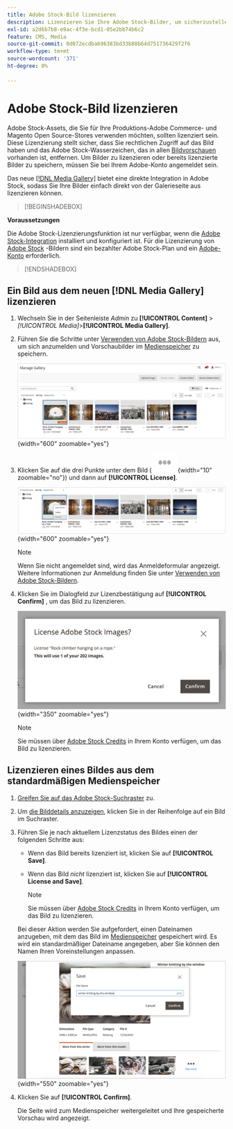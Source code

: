 ```yaml
---
title: Adobe Stock-Bild lizenzieren
description: Lizenzieren Sie Ihre Adobe Stock-Bilder, um sicherzustellen, dass Sie Zugriff auf das Adobe Stock-Wasserzeichen haben, und um es zu eliminieren.
exl-id: a2d6b7b8-e9ac-4f3e-bcd1-05e2bb74b6c2
feature: CMS, Media
source-git-commit: 0d072ecdba696383bd33b88b64d751736429f2f6
workflow-type: tm+mt
source-wordcount: '371'
ht-degree: 0%

---
```


# Adobe Stock-Bild lizenzieren

Adobe Stock-Assets, die Sie für Ihre Produktions-Adobe Commerce- und Magento Open Source-Stores verwenden möchten, sollten lizenziert sein. Diese Lizenzierung stellt sicher, dass Sie rechtlichen Zugriff auf das Bild haben und das Adobe Stock-Wasserzeichen, das in allen [Bildvorschauen](./adobe-stock-save-preview.md) vorhanden ist, entfernen. Um Bilder zu lizenzieren oder bereits lizenzierte Bilder zu speichern, müssen Sie bei Ihrem Adobe-Konto angemeldet sein.

Das neue [[!DNL Media Gallery]](media-gallery.md) bietet eine direkte Integration in Adobe Stock, sodass Sie Ihre Bilder einfach direkt von der Galerieseite aus lizenzieren können.

>[!BEGINSHADEBOX]

**Voraussetzungen**

Die Adobe Stock-Lizenzierungsfunktion ist nur verfügbar, wenn die [Adobe Stock-Integration](./adobe-stock.md) installiert und konfiguriert ist. Für die Lizenzierung von [Adobe Stock][adobe-stock] -Bildern sind ein bezahlter Adobe Stock-Plan und ein [Adobe-Konto][adobe-signin] erforderlich.

>[!ENDSHADEBOX]

## Ein Bild aus dem neuen [!DNL Media Gallery] lizenzieren

1. Wechseln Sie in der Seitenleiste _Admin_ zu **[!UICONTROL Content]** > _[!UICONTROL Media]_>**[!UICONTROL Media Gallery]**.

1. Führen Sie die Schritte unter [Verwenden von Adobe Stock-Bildern](./adobe-stock-manage.md) aus, um sich anzumelden und Vorschaubilder im [Medienspeicher](./media-storage.md) zu speichern.

   ![ Vorschaubild gespeichert](./assets/adobe-stock-gallery-unlicensed.png){width="600" zoomable="yes"}

1. Klicken Sie auf die drei Punkte unter dem Bild (![Asset-Menüsymbol](./assets/media-gallery-asset-menu-icon.png){width="10" zoomable="no"}) und dann auf **[!UICONTROL License]**.

   ![Adobe Stock-Bildaktionen](./assets/adobe-stock-gallery-image-actions.png){width="600" zoomable="yes"}

   >[!NOTE]
   >
   >Wenn Sie nicht angemeldet sind, wird das Anmeldeformular angezeigt. Weitere Informationen zur Anmeldung finden Sie unter [Verwenden von Adobe Stock-Bildern](./adobe-stock-manage.md).

1. Klicken Sie im Dialogfeld zur Lizenzbestätigung auf **[!UICONTROL Confirm]** , um das Bild zu lizenzieren.

   ![Lizenzbestätigung](./assets/adobe-stock-gallery-license-confirm.png){width="350" zoomable="yes"}

   >[!NOTE]
   >
   >Sie müssen über [Adobe Stock Credits][stock-credits] in Ihrem Konto verfügen, um das Bild zu lizenzieren.

## Lizenzieren eines Bildes aus dem standardmäßigen Medienspeicher

1. [Greifen Sie auf das Adobe Stock-Suchraster][access-search] zu.

1. Um [die Bilddetails anzuzeigen][view-details], klicken Sie in der Reihenfolge auf ein Bild im Suchraster.

1. Führen Sie je nach aktuellem Lizenzstatus des Bildes einen der folgenden Schritte aus:

   - Wenn das Bild bereits lizenziert ist, klicken Sie auf **[!UICONTROL Save]**.

   - Wenn das Bild _nicht_ lizenziert ist, klicken Sie auf **[!UICONTROL License and Save]**.

     >[!NOTE]
     >
     >Sie müssen über [Adobe Stock Credits][stock-credits] in Ihrem Konto verfügen, um das Bild zu lizenzieren.

   Bei dieser Aktion werden Sie aufgefordert, einen Dateinamen anzugeben, mit dem das Bild im [Medienspeicher](./media-storage.md) gespeichert wird. Es wird ein standardmäßiger Dateiname angegeben, aber Sie können den Namen Ihren Voreinstellungen anpassen.

   ![Adobe Stock lizenziertes Bild speichern](./assets/adobe-stock-save-licensed.png){width="550" zoomable="yes"}

1. Klicken Sie auf **[!UICONTROL Confirm]**.

   Die Seite wird zum Medienspeicher weitergeleitet und Ihre gespeicherte Vorschau wird angezeigt.

[access-search]: adobe-stock-manage.md#access-the-adobe-stock-search-grid
[view-details]: adobe-stock-manage.md#view-image-details
[stock-credits]: https://helpx.adobe.com/stock/help/credit-packs.html
[adobe-stock]: https://stock.adobe.com
[adobe-signin]: https://helpx.adobe.com/manage-account/using/access-adobe-id-account.html

